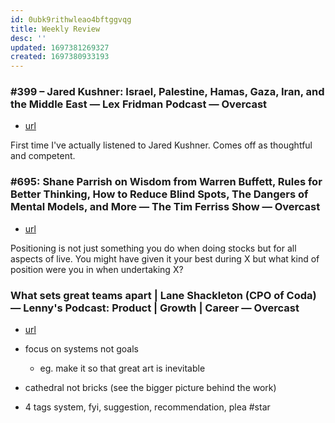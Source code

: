 ```yaml
---
id: 0ubk9rithwleao4bftggvqg
title: Weekly Review
desc: ''
updated: 1697381269327
created: 1697380933193
---
```


### #399 – Jared Kushner: Israel, Palestine, Hamas, Gaza, Iran, and the Middle East — Lex Fridman Podcast — Overcast
- [url](https://www.notion.so/399-Jared-Kushner-Israel-Palestine-Hamas-Gaza-Iran-and-the-Middle-East-Lex-Fridman-Podcast-6c0a6c13cfac48fface4dc1b0e8e2919?pvs=4)

First time I've actually listened to Jared Kushner. Comes off as thoughtful and competent.

### #695: Shane Parrish on Wisdom from Warren Buffett, Rules for Better Thinking, How to Reduce Blind Spots, The Dangers of Mental Models, and More — The Tim Ferriss Show — Overcast
- [url](https://www.notion.so/695-Shane-Parrish-on-Wisdom-from-Warren-Buffett-Rules-for-Better-Thinking-How-to-Reduce-Blind-Spo-2fba971ded804761ae28bfe84c20b7f7?pvs=4)

Positioning is not just something you do when doing stocks but for all aspects of live. You might have given it your best during X but what kind of position were you in when undertaking X?

### What sets great teams apart | Lane Shackleton (CPO of Coda) — Lenny's Podcast: Product | Growth | Career — Overcast
- [url](https://www.notion.so/What-sets-great-teams-apart-Lane-Shackleton-CPO-of-Coda-Lenny-s-Podcast-Product-Growth-Ca-1e031c03e85d40bbbba009d263372844?pvs=4)

- focus on systems not goals
    - eg. make it so that great art is inevitable
- cathedral not bricks (see the bigger picture behind the work)
- 4 tags system, fyi, suggestion, recommendation, plea #star

